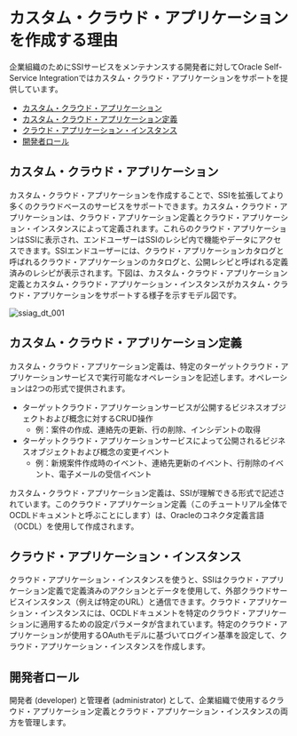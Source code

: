 # カスタム・クラウド・アプリケーションを作成する理由

企業組織のためにSSIサービスをメンテナンスする開発者に対してOracle Self-Service Integrationではカスタム・クラウド・アプリケーションをサポートを提供しています。

- [カスタム・クラウド・アプリケーション](#カスタム・クラウド・アプリケーション)
- [カスタム・クラウド・アプリケーション定義](#カスタム・クラウド・アプリケーション定義)
- [クラウド・アプリケーション・インスタンス](#クラウド・アプリケーション・インスタンス)
- [開発者ロール](#開発者ロール)

## カスタム・クラウド・アプリケーション

カスタム・クラウド・アプリケーションを作成することで、SSIを拡張してより多くのクラウドベースのサービスをサポートできます。カスタム・クラウド・アプリケーションは、クラウド・アプリケーション定義とクラウド・アプリケーション・インスタンスによって定義されます。これらのクラウド・アプリケーションはSSIに表示され、エンドユーザーはSSIのレシピ内で機能やデータにアクセスできます。SSIエンドユーザーには、クラウド・アプリケーションカタログと呼ばれるクラウド・アプリケーションのカタログと、公開レシピと呼ばれる定義済みのレシピが表示されます。下図は、カスタム・クラウド・アプリケーション定義とカスタム・クラウド・アプリケーション・インスタンスがカスタム・クラウド・アプリケーションをサポートする様子を示すモデル図です。

![ssiag_dt_001](https://docs.oracle.com/en/cloud/paas/self-service-integration-cloud/ssiag/img/ssiag_dt_001.png)

## カスタム・クラウド・アプリケーション定義

カスタム・クラウド・アプリケーション定義は、特定のターゲットクラウド・アプリケーションサービスで実行可能なオペレーションを記述します。オペレーションは2つの形式で提供されます。

- ターゲットクラウド・アプリケーションサービスが公開するビジネスオブジェクトおよび概念に対するCRUD操作
  - 例：案件の作成、連絡先の更新、行の削除、インシデントの取得
- ターゲットクラウド・アプリケーションサービスによって公開されるビジネスオブジェクトおよび概念の変更イベント
  - 例：新規案件作成時のイベント、連絡先更新のイベント、行削除のイベント、電子メールの受信イベント

カスタム・クラウド・アプリケーション定義は、SSIが理解できる形式で記述されています。このクラウド・アプリケーション定義（このチュートリアル全体でOCDLドキュメントと呼ぶことにします）は、Oracleのコネクタ定義言語（OCDL）を使用して作成されます。

## クラウド・アプリケーション・インスタンス

クラウド・アプリケーション・インスタンスを使うと、SSIはクラウド・アプリケーション定義で定義済みのアクションとデータを使用して、外部クラウドサービスインスタンス（例えば特定のURL）と通信できます。クラウド・アプリケーション・インスタンスには、OCDLドキュメントを特定のクラウド・アプリケーションに適用するための設定パラメータが含まれています。特定のクラウド・アプリケーションが使用するOAuthモデルに基づいてログイン基準を設定して、クラウド・アプリケーション・インスタンスを作成します。

## 開発者ロール

開発者 (developer) と管理者 (administrator) として、企業組織で使用するクラウド・アプリケーション定義とクラウド・アプリケーション・インスタンスの両方を管理します。
